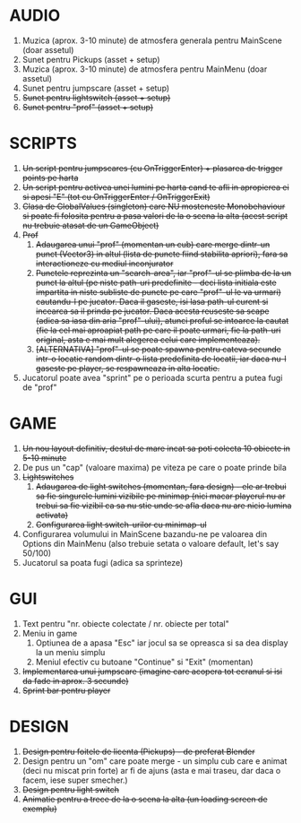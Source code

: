 <h1>AUDIO</h1>

1. Muzica (aprox. 3-10 minute) de atmosfera generala pentru MainScene (doar assetul)
2. Sunet pentru Pickups (asset + setup)
3. Muzica (aprox. 3-10 minute) de atmosfera pentru MainMenu (doar assetul)
4. Sunet pentru jumpscare (asset + setup)
5. <s>Sunet pentru lightswitch (asset + setup)</s>
6. <s>Sunet pentru "prof" (asset + setup)</s>

  
<h1>SCRIPTS</h1>

1. <s>Un script pentru jumpscares (cu OnTriggerEnter) + plasarea de trigger points pe harta</s>
2. <s>Un script pentru activea unei lumini pe harta cand te afli in apropierea ei si apesi "E" (tot cu OnTriggerEnter / OnTriggerExit)</s>
3. <s>Clasa de GlobalValues (singleton) care NU mosteneste Monobehaviour si poate fi folosita pentru a pasa valori de la o scena la alta (acest script nu trebuie atasat de un GameObject)</s>
4. <s>Prof</s>
    1. <s>Adaugarea unui "prof" (momentan un cub) care merge dintr-un punct (Vector3) in altul (lista de puncte fiind stabilita apriori), fara sa interactioneze cu mediul inconjurator</s>
    2. <s>Punctele reprezinta un "search-area", iar "prof"-ul se plimba de la un punct la altul (pe niste path-uri predefinite - deci lista initiala este impartita in niste subliste de puncte pe care "prof"-ul le va urmari) cautandu-l pe jucator. Daca il gaseste, isi lasa path-ul curent si incearca sa il prinda pe jucator. Daca acesta reuseste sa scape (adica sa iasa din aria "prof"-ului), atunci proful se intoarce la cautat (fie la cel mai aproapiat path pe care il poate urmari, fie la path-uri original, asta e mai mult alegerea celui care implementeaza).</s>
    3. <s>[ALTERNATIVA] "prof"-ul se poate spawna pentru cateva secunde intr-o locatie random dintr-o lista predefinita de locatii, iar daca nu-l gaseste pe player, se respawneaza in alta locatie.</s>
5. Jucatorul poate avea "sprint" pe o perioada scurta pentru a putea fugi de "prof"

  
<h1>GAME</h1>

1. <s>Un nou layout definitiv, destul de mare incat sa poti colecta 10 obiecte in 5-10 minute</s>
2. De pus un "cap" (valoare maxima) pe viteza pe care o poate prinde bila
3. <s>Lightswitches</s>
    1. <s>Adaugarea de light switches (momentan, fara design) - ele ar trebui sa fie singurele lumini vizibile pe minimap (nici macar playerul nu ar trebui sa fie vizibil ca sa nu stie unde se afla daca nu are nicio lumina activata)</s>
    2. <s>Configurarea light switch-urilor cu minimap-ul</s>
4. Configurarea volumului in MainScene bazandu-ne pe valoarea din Options din MainMenu (also trebuie setata o valoare default, let's say 50/100)
5. Jucatorul sa poata fugi (adica sa sprinteze)

  
<h1>GUI</h1>

1. Text pentru "nr. obiecte colectate / nr. obiecte per total"
2. Meniu in game
    1. Optiunea de a apasa "Esc" iar jocul sa se opreasca si sa dea display la un meniu simplu
    2. Meniul efectiv cu butoane "Continue" si "Exit" (momentan)
3. <s>Implementarea unui jumpscare (imagine care acopera tot ecranul si isi da fade in aprox. 3 secunde)</s>
4. <s>Sprint bar pentru player</s>

  
<h1>DESIGN</h1>

1. <s>Design pentru foitele de licenta (Pickups) - de preferat Blender</s>
2. Design pentru un "om" care poate merge - un simplu cub care e animat (deci nu miscat prin forte) ar fi de ajuns (asta e mai traseu, dar daca o facem, iese super smecher.)
3. <s>Design pentru light switch</s>
4. <s>Animatie pentru a trece de la o scena la alta (un loading screen de exemplu)</s>